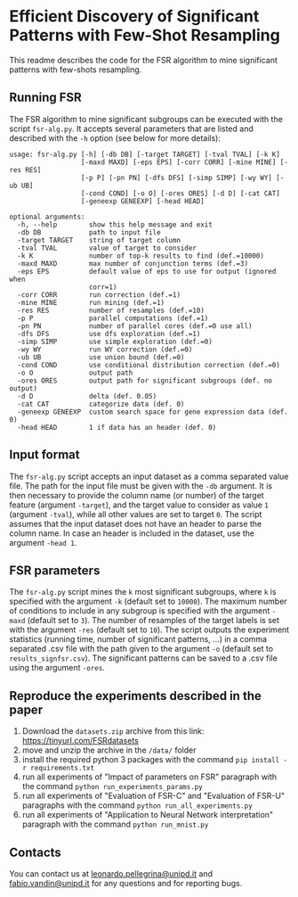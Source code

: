 # Efficient Discovery of Significant Patterns with Few-Shot Resampling

This readme describes the code for the FSR algorithm to mine significant patterns with few-shots resampling.


## Running FSR

The FSR algorithm to mine significant subgroups can be executed with the script `fsr-alg.py`. It accepts several parameters that are listed and described with the `-h` option (see below for more details):
```
usage: fsr-alg.py [-h] [-db DB] [-target TARGET] [-tval TVAL] [-k K]
                  [-maxd MAXD] [-eps EPS] [-corr CORR] [-mine MINE] [-res RES]
                  [-p P] [-pn PN] [-dfs DFS] [-simp SIMP] [-wy WY] [-ub UB]
                  [-cond COND] [-o O] [-ores ORES] [-d D] [-cat CAT]
                  [-geneexp GENEEXP] [-head HEAD]

optional arguments:
  -h, --help        show this help message and exit
  -db DB            path to input file
  -target TARGET    string of target column
  -tval TVAL        value of target to consider
  -k K              number of top-k results to find (def.=10000)
  -maxd MAXD        max number of conjunction terms (def.=3)
  -eps EPS          default value of eps to use for output (ignored when
                    corr=1)
  -corr CORR        run correction (def.=1)
  -mine MINE        run mining (def.=1)
  -res RES          number of resamples (def.=10)
  -p P              parallel computations (def.=1)
  -pn PN            number of parallel cores (def.=0 use all)
  -dfs DFS          use dfs exploration (def.=1)
  -simp SIMP        use simple exploration (def.=0)
  -wy WY            run WY correction (def.=0)
  -ub UB            use union bound (def.=0)
  -cond COND        use conditional distribution correction (def.=0)
  -o O              output path
  -ores ORES        output path for significant subgroups (def. no output)
  -d D              delta (def. 0.05)
  -cat CAT          categorize data (def. 0)
  -geneexp GENEEXP  custom search space for gene expression data (def. 0)
  -head HEAD        1 if data has an header (def. 0)
```

## Input format

The `fsr-alg.py` script accepts an input dataset as a comma separated value file. The path for the input file must be given with the `-db` argument.
It is then necessary to provide the column name (or number) of the target feature (argument `-target`), and the target value to consider as value `1` (argument `-tval`), while all other values are set to target `0`. The script assumes that the input dataset does not have an header to parse the column name. In case an header is included in the dataset, use the argument `-head 1`.

## FSR parameters

The `fsr-alg.py` script mines the `k` most significant subgroups, where `k` is specified with the argument `-k` (default set to `10000`).
The maximum number of conditions to include in any subgroup is specified with the argument `-maxd` (default set to `3`).
The number of resamples of the target labels is set with the argument `-res` (default set to `10`).
The script outputs the experiment statistics (running time, number of significant patterns, ...) in a comma separated .csv file with the path given to the argument `-o` (default set to `results_signfsr.csv`).
The significant patterns can be saved to a .csv file using the argument `-ores`.

## Reproduce the experiments described in the paper

1. Download the `datasets.zip` archive from this link: https://tinyurl.com/FSRdatasets
2. move and unzip the archive in the `/data/` folder
3. install the required python 3 packages with the command `pip install -r requirements.txt`
4. run all experiments of "Impact of parameters on FSR" paragraph with the command `python run_experiments_params.py`
5. run all experiments of "Evaluation of FSR-C" and "Evaluation of FSR-U" paragraphs with the command `python run_all_experiments.py`
6. run all experiments of "Application to Neural Network interpretation" paragraph with the command `python run_mnist.py`

## Contacts

You can contact us at leonardo.pellegrina@unipd.it and fabio.vandin@unipd.it for any questions and for reporting bugs.
